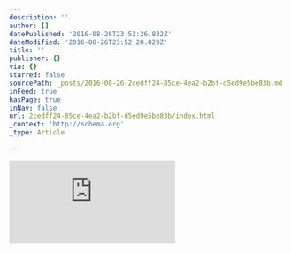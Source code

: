 ```yaml
---
description: ''
author: []
datePublished: '2016-08-26T23:52:26.832Z'
dateModified: '2016-08-26T23:52:20.429Z'
title: ''
publisher: {}
via: {}
starred: false
sourcePath: _posts/2016-08-26-2cedff24-85ce-4ea2-b2bf-d5ed9e5be83b.md
inFeed: true
hasPage: true
inNav: false
url: 2cedff24-85ce-4ea2-b2bf-d5ed9e5be83b/index.html
_context: 'http://schema.org'
_type: Article

---
```

![](https://the-grid-user-content.s3-us-west-2.amazonaws.com/95a324d9-e2d3-4869-ab4e-d3afc878ff3f.html)